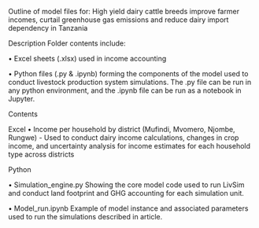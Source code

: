 Outline of model files for: High yield dairy cattle breeds improve farmer incomes, curtail greenhouse gas emissions and reduce dairy import dependency in Tanzania 

Description
Folder contents include:

•	Excel sheets (.xlsx) used in income accounting

•	Python files (.py & .ipynb) forming the components of the model used to conduct livestock production system simulations. 
The .py file can be run in any python environment, and the .ipynb file can be run as a notebook in Jupyter.

Contents

Excel
•	Income per household by district (Mufindi, Mvomero, Njombe, Rungwe)
	- Used to conduct dairy income calculations, changes in crop income, and uncertainty analysis for income estimates for each household type across districts

Python

•	Simulation_engine.py
Showing the core model code used to run LivSim and conduct land footprint and GHG accounting for each simulation unit.

•	Model_run.ipynb
Example of model instance and associated parameters used to run the simulations described in article.



